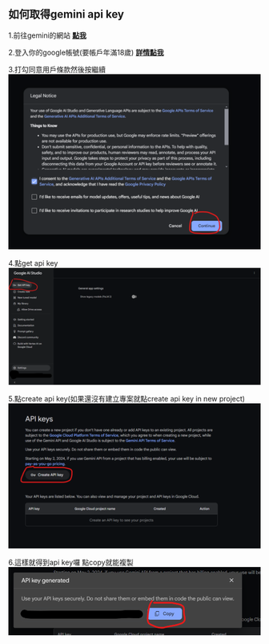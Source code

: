 ## 如何取得gemini api key
1.前往gemini的網站 [**點我**](<https://makersuite.google.com/>)

2.登入你的google帳號(要帳戶年滿18歲) [**詳情點我**](<https://ai.google.dev/available_regions?hl=zh-tw>)

3.打勾同意用戶條款然後按繼續
![圖1](../images/1.png)

4.點get api key
![圖2](../images/2.png)

5.點create api key(如果還沒有建立專案就點create api key in new project)
![圖3](../images/3.png)

6.這樣就得到api key囉 點copy就能複製
![圖4](../images/4.png)


